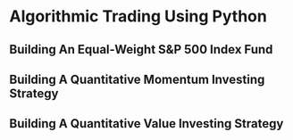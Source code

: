 # Algorithmic Trading Using Python
## Building An Equal-Weight S&P 500 Index Fund
## Building A Quantitative Momentum Investing Strategy
## Building A Quantitative Value Investing Strategy
